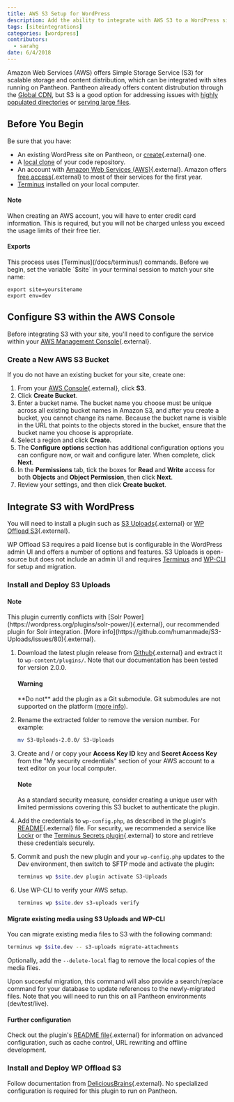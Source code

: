 ```yaml
---
title: AWS S3 Setup for WordPress
description: Add the ability to integrate with AWS S3 to a WordPress site on Pantheon
tags: [siteintegrations]
categories: [wordpress]
contributors:
  - sarahg
date: 6/4/2018
---
```


Amazon Web Services (AWS) offers Simple Storage Service (S3) for scalable storage and content distribution, which can be integrated with sites running on Pantheon. Pantheon already offers content distrubution through the [Global CDN](/docs/global-cdn/), but S3 is a good option for addressing issues with [highly populated directories](/docs/platform-considerations/#highly-populated-directories) or [serving large files](/docs/platform-considerations/#large-files).

## Before You Begin

Be sure that you have:

- An existing WordPress site on Pantheon, or [create](https://dashboard.pantheon.io/sites/create){.external} one.
- A [local clone](/docs/git/#clone-your-site-codebase) of your code repository.
- An account with [Amazon Web Services (AWS)](https://aws.amazon.com/s3/){.external}. Amazon offers [free access](https://aws.amazon.com/free/){.external} to most of their services for the first year.
- [Terminus](/docs/terminus) installed on your local computer.

<div class="alert alert-info" role="alert">
<h4 class="info">Note</h4>
<p>When creating an AWS account, you will have to enter credit card information. This is required, but you will not be charged unless you exceed the usage limits of their free tier.</p></div>

<div class="alert alert-export" role="alert">
<h4 class="info">Exports</h4>
<p markdown="1">This process uses [Terminus](/docs/terminus/) commands. Before we begin, set the variable `$site` in your terminal session to match your site name:
<pre>
<code class="bash">export site=yoursitename
export env=dev
</code></pre>
</p>
</div>

## Configure S3 within the AWS Console
Before integrating S3 with your site, you'll need to configure the service within your [AWS Management Console](https://console.aws.amazon.com){.external}.

### Create a New AWS S3 Bucket
If you do not have an existing bucket for your site, create one:

1. From your [AWS Console](https://console.aws.amazon.com){.external}, click **S3**.
2. Click **Create Bucket**.
3. Enter a bucket name. The bucket name you choose must be unique across all existing bucket names in Amazon S3, and after you create a bucket, you cannot change its name. Because the bucket name is visible in the URL that points to the objects stored in the bucket, ensure that the bucket name you choose is appropriate.
4. Select a region and click **Create**.
5. The **Configure options** section has additional configuration options you can configure now, or wait and configure later. When complete, click **Next**.
6. In the **Permissions** tab, tick the boxes for **Read** and **Write** access for both **Objects** and **Object Permission**, then click **Next**.
7. Review your settings, and then click **Create bucket**.

## Integrate S3 with WordPress
You will need to install a plugin such as [S3 Uploads](https://github.com/humanmade/S3-Uploads){.external} or [WP Offload S3](https://deliciousbrains.com/wp-offload-s3/){.external}.

WP Offload S3 requires a paid license but is configurable in the WordPress admin UI and offers a number of options and features. S3 Uploads is open-source but does not include an admin UI and requires [Terminus](/docs/terminus) and [WP-CLI](/docs/wp-cli) for setup and migration.

### Install and Deploy S3 Uploads

<div class="alert alert-info" role="alert">
  <h4 class="info">Note</h4>
  <p markdown="1">This plugin currently conflicts with [Solr Power](https://wordpress.org/plugins/solr-power/){.external}, our recommended plugin for Solr integration. [More info](https://github.com/humanmade/S3-Uploads/issues/80){.external}.</p>
</div>

1. Download the latest plugin release from [Github](https://github.com/humanmade/S3-Uploads/releases){.external} and extract it to `wp-content/plugins/`. Note that our documentation has been tested for version 2.0.0.

    <div class="alert alert-danger" role="alert">
    <h4 class="info">Warning</h4>
    <p markdown="1">**Do not** add the plugin as a Git submodule. Git submodules are not supported on the platform (<a data-proofer-ignore href="/docs/git-faq/#does-pantheon-support-git-submodules">more info</a>).</p>
    </div>

2. Rename the extracted folder to remove the version number. For example:

    ```bash
    mv S3-Uploads-2.0.0/ S3-Uploads
    ```

3. Create and / or copy your **Access Key ID** key and **Secret Access Key** from the "My security credentials" section of your AWS account to a text editor on your local computer.

    <div class="alert alert-info" role="alert">
    <h4 class="info">Note</h4>
    <p markdown="1">As a standard security measure, consider creating a unique user with limited permissions covering this S3 bucket to authenticate the plugin.</p>
    </div>

4. Add the credentials to `wp-config.php`, as described in the plugin's [README](https://github.com/humanmade/S3-Uploads#getting-set-up){.external} file. For security, we recommended a service like [Lockr](/docs/guides/lockr/) or the [Terminus Secrets plugin](https://github.com/pantheon-systems/terminus-secrets-plugin){.external} to store and retrieve these credentials securely.

5. Commit and push the new plugin and your `wp-config.php` updates to the Dev environment, then  switch to SFTP mode and activate the plugin:

    ```bash
    terminus wp $site.dev plugin activate S3-Uploads
    ```

6. Use WP-CLI to verify your AWS setup.

    ```bash
    terminus wp $site.dev s3-uploads verify
    ```

#### Migrate existing media using S3 Uploads and WP-CLI

You can migrate existing media files to S3 with the following command:

```bash
terminus wp $site.dev -- s3-uploads migrate-attachments
```

Optionally, add the `--delete-local` flag to remove the local copies of the media files.

Upon succesful migration, this command will also provide a search/replace command for your database to update references to the newly-migrated files. Note that you will need to run this on all Pantheon environments (dev/test/live).

#### Further configuration
Check out the plugin's [README file](https://github.com/humanmade/S3-Uploads/blob/master/README.md){.external} for information on advanced configuration, such as cache control, URL rewriting and offline development.

### Install and Deploy WP Offload S3
Follow documentation from [DeliciousBrains](https://deliciousbrains.com/wp-offload-s3/doc/quick-start-guide){.external}. No specialized configuration is required for this plugin to run on Pantheon.
